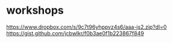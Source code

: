 # workshops


https://www.dropbox.com/s/9c7t96yhppvz4s6/aaa-js2.zip?dl=0
https://gist.github.com/jcbwlkr/f0b3ae0f1b223867f849
